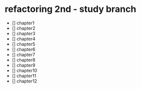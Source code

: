 # refactoring 2nd - study branch

- [] chapter1
- [] chapter2
- [] chapter3
- [] chapter4
- [] chapter5
- [] chapter6
- [] chapter7
- [] chapter8
- [] chapter9
- [] chapter10
- [] chapter11
- [] chapter12
